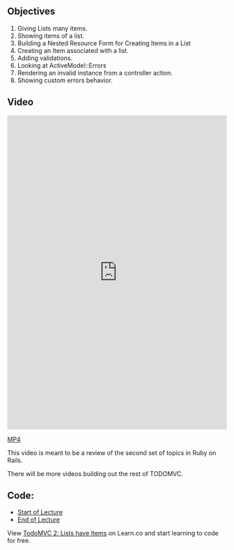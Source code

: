 ## Objectives

1. Giving Lists many items.
2. Showing items of a list.
3. Building a Nested Resource Form for Creating Items in a List
4. Creating an Item associated with a list.
5. Adding validations.
6. Looking at ActiveModel::Errors
7. Rendering an invalid instance from a controller action.
8. Showing custom errors behavior.

## Video

<iframe width="100%" height="720" src="https://www.youtube.com/embed/OsinhhQLmRk?rel=0&amp;showinfo=0" frameborder="0" allowfullscreen></iframe>

[MP4](http://learn-co-videos.s3.amazonaws.com/rails/TODOMVC-2.mp4)

This video is meant to be a review of the second set of topics in Ruby on Rails.

There will be more videos building out the rest of TODOMVC.

## Code:

- [Start of Lecture](https://github.com/aviflombaum/todo-mvc-lv/tree/lecture-1)
- [End of Lecture](https://github.com/aviflombaum/todo-mvc-lv/tree/lecture-2)

<p class='util--hide'>View <a href='https://learn.co/lessons/todomvc-2-lists-have-items'>TodoMVC 2:  Lists have Items</a> on Learn.co and start learning to code for free.</p>
